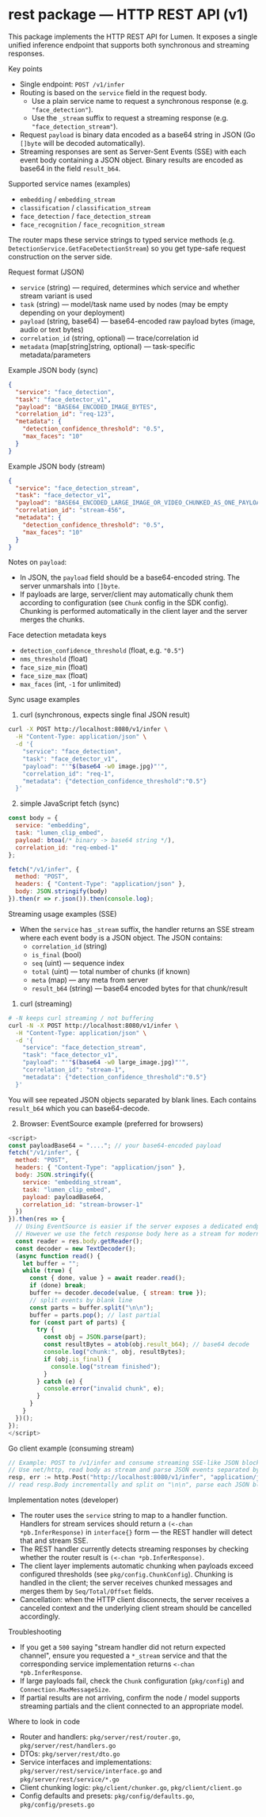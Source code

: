 # rest package — HTTP REST API (v1)

This package implements the HTTP REST API for Lumen. It exposes a single unified inference endpoint that supports both synchronous and streaming responses.

Key points
- Single endpoint: `POST /v1/infer`
- Routing is based on the `service` field in the request body.
  - Use a plain service name to request a synchronous response (e.g. `"face_detection"`).
  - Use the `_stream` suffix to request a streaming response (e.g. `"face_detection_stream"`).
- Request `payload` is binary data encoded as a base64 string in JSON (Go `[]byte` will be decoded automatically).
- Streaming responses are sent as Server-Sent Events (SSE) with each event body containing a JSON object. Binary results are encoded as base64 in the field `result_b64`.

Supported service names (examples)
- `embedding` / `embedding_stream`
- `classification` / `classification_stream`
- `face_detection` / `face_detection_stream`
- `face_recognition` / `face_recognition_stream`

The router maps these service strings to typed service methods (e.g. `DetectionService.GetFaceDetectionStream`) so you get type-safe request construction on the server side.

Request format (JSON)
- `service` (string) — required, determines which service and whether stream variant is used
- `task` (string) — model/task name used by nodes (may be empty depending on your deployment)
- `payload` (string, base64) — base64-encoded raw payload bytes (image, audio or text bytes)
- `correlation_id` (string, optional) — trace/correlation id
- `metadata` (map[string]string, optional) — task-specific metadata/parameters

Example JSON body (sync)
```json
{
  "service": "face_detection",
  "task": "face_detector_v1",
  "payload": "BASE64_ENCODED_IMAGE_BYTES",
  "correlation_id": "req-123",
  "metadata": {
    "detection_confidence_threshold": "0.5",
    "max_faces": "10"
  }
}
```

Example JSON body (stream)
```json
{
  "service": "face_detection_stream",
  "task": "face_detector_v1",
  "payload": "BASE64_ENCODED_LARGE_IMAGE_OR_VIDEO_CHUNKED_AS_ONE_PAYLOAD",
  "correlation_id": "stream-456",
  "metadata": {
    "detection_confidence_threshold": "0.5",
    "max_faces": "10"
  }
}
```

Notes on `payload`:
- In JSON, the `payload` field should be a base64-encoded string. The server unmarshals into `[]byte`.
- If payloads are large, server/client may automatically chunk them according to configuration (see `Chunk` config in the SDK config). Chunking is performed automatically in the client layer and the server merges the chunks.

Face detection metadata keys
- `detection_confidence_threshold` (float, e.g. `"0.5"`)
- `nms_threshold` (float)
- `face_size_min` (float)
- `face_size_max` (float)
- `max_faces` (int, `-1` for unlimited)

Sync usage examples
1) curl (synchronous, expects single final JSON result)
```bash
curl -X POST http://localhost:8080/v1/infer \
  -H "Content-Type: application/json" \
  -d '{
    "service": "face_detection",
    "task": "face_detector_v1",
    "payload": "'"$(base64 -w0 image.jpg)"'",
    "correlation_id": "req-1",
    "metadata": {"detection_confidence_threshold":"0.5"}
  }'
```

2) simple JavaScript fetch (sync)
```js
const body = {
  service: "embedding",
  task: "lumen_clip_embed",
  payload: btoa(/* binary -> base64 string */),
  correlation_id: "req-embed-1"
};

fetch("/v1/infer", {
  method: "POST",
  headers: { "Content-Type": "application/json" },
  body: JSON.stringify(body)
}).then(r => r.json()).then(console.log);
```

Streaming usage examples (SSE)
- When the `service` has `_stream` suffix, the handler returns an SSE stream where each event body is a JSON object. The JSON contains:
  - `correlation_id` (string)
  - `is_final` (bool)
  - `seq` (uint) — sequence index
  - `total` (uint) — total number of chunks (if known)
  - `meta` (map) — any meta from server
  - `result_b64` (string) — base64 encoded bytes for that chunk/result

1) curl (streaming)
```bash
# -N keeps curl streaming / not buffering
curl -N -X POST http://localhost:8080/v1/infer \
  -H "Content-Type: application/json" \
  -d '{
    "service": "face_detection_stream",
    "task": "face_detector_v1",
    "payload": "'"$(base64 -w0 large_image.jpg)"'",
    "correlation_id": "stream-1",
    "metadata": {"detection_confidence_threshold":"0.5"}
  }'
```
You will see repeated JSON objects separated by blank lines. Each contains `result_b64` which you can base64-decode.

2) Browser: EventSource example (preferred for browsers)
```js
<script>
const payloadBase64 = "...."; // your base64-encoded payload
fetch("/v1/infer", {
  method: "POST",
  headers: { "Content-Type": "application/json" },
  body: JSON.stringify({
    service: "embedding_stream",
    task: "lumen_clip_embed",
    payload: payloadBase64,
    correlation_id: "stream-browser-1"
  })
}).then(res => {
  // Using EventSource is easier if the server exposes a dedicated endpoint for SSE.
  // However we use the fetch response body here as a stream for modern browsers:
  const reader = res.body.getReader();
  const decoder = new TextDecoder();
  (async function read() {
    let buffer = "";
    while (true) {
      const { done, value } = await reader.read();
      if (done) break;
      buffer += decoder.decode(value, { stream: true });
      // split events by blank line
      const parts = buffer.split("\n\n");
      buffer = parts.pop(); // last partial
      for (const part of parts) {
        try {
          const obj = JSON.parse(part);
          const resultBytes = atob(obj.result_b64); // base64 decode
          console.log("chunk:", obj, resultBytes);
          if (obj.is_final) {
            console.log("stream finished");
          }
        } catch (e) {
          console.error("invalid chunk", e);
        }
      }
    }
  })();
});
</script>
```

Go client example (consuming stream)
```go
// Example: POST to /v1/infer and consume streaming SSE-like JSON blocks.
// Use net/http, read body as stream and parse JSON events separated by blank lines.
resp, err := http.Post("http://localhost:8080/v1/infer", "application/json", bytes.NewReader(reqBytes))
// read resp.Body incrementally and split on "\n\n", parse each JSON block.
```

Implementation notes (developer)
- The router uses the `service` string to map to a handler function. Handlers for stream services should return a `(<-chan *pb.InferResponse)` in `interface{}` form — the REST handler will detect that and stream SSE.
- The REST handler currently detects streaming responses by checking whether the router result is `(<-chan *pb.InferResponse)`.
- The client layer implements automatic chunking when payloads exceed configured thresholds (see `pkg/config.ChunkConfig`). Chunking is handled in the client; the server receives chunked messages and merges them by `Seq/Total/Offset` fields.
- Cancellation: when the HTTP client disconnects, the server receives a canceled context and the underlying client stream should be cancelled accordingly.

Troubleshooting
- If you get a `500` saying "stream handler did not return expected channel", ensure you requested a `*_stream` service and that the corresponding service implementation returns `<-chan *pb.InferResponse`.
- If large payloads fail, check the `Chunk` configuration (`pkg/config`) and `Connection.MaxMessageSize`.
- If partial results are not arriving, confirm the node / model supports streaming partials and the client connected to an appropriate model.

Where to look in code
- Router and handlers: `pkg/server/rest/router.go`, `pkg/server/rest/handlers.go`
- DTOs: `pkg/server/rest/dto.go`
- Service interfaces and implementations: `pkg/server/rest/service/interface.go` and `pkg/server/rest/service/*.go`
- Client chunking logic: `pkg/client/chunker.go`, `pkg/client/client.go`
- Config defaults and presets: `pkg/config/defaults.go`, `pkg/config/presets.go`
